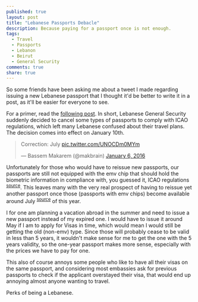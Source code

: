 ```yaml
---
published: true
layout: post
title: "Lebanese Passports Debacle"
description: Because paying for a passport once is not enough.
tags: 
  - Travel
  - Passports
  - Lebanon
  - Beirut
  - General Security
comments: true
share: true
---
```


So some friends have been asking me about a tweet I made regarding issuing a new Lebanese passport that I thought it'd be better to write it in a post, as it'll be easier for everyone to see.

For a primer, read the [following post](stateofmind13.com/2016/01/06/everything-you-need-to). In short, Lebanese General Security suddenly decided to cancel some types of passports to comply with ICAO regulations, which left many Lebanese confused about their travel plans. The decision comes into effect on January 10th.

<blockquote class="twitter-tweet" lang="en"><p lang="en" dir="ltr">Correction: July <a href="https://t.co/UNOCDm0MYm">pic.twitter.com/UNOCDm0MYm</a></p>&mdash; Bassem Makarem (@makbrain) <a href="https://twitter.com/makbrain/status/684799490335719424">January 6, 2016</a></blockquote>

Unfortunately for those who would have to reissue new passports, our passports are still not equipped with the emv chip that should hold the biometric information in compliance with, you guessed it, ICAO regulations <sup>[source](https://en.wikipedia.org/wiki/Biometric_passport)</sup>. This leaves many with the very real prospect of having to reissue yet another passport once those (passports with emv chips) become available around July <sup>[source](http://www.lecommercedulevant.com/node/24547)</sup> of this year.

I for one am planning a vacation abroad in the summer and need to issue a new passport instead of my expired one. I would have to issue it around May if I am to apply for Visas in time, which would mean I would still be getting the old (non-emv) type. Since those will probably cease to be valid in less than 5 years, it wouldn't make sense for me to get the one with the 5 years validity, so the one-year passport makes more sense, especially with the prices we have to pay for one.

This also of course annoys some people who like to have all their visas on the same passport, and considering most embassies ask for previous passports to check if the applicant overstayed their visa, that would end up annoying almost anyone wanting to travel.

Perks of being a Lebanese.

<script async src="//platform.twitter.com/widgets.js" charset="utf-8"></script>